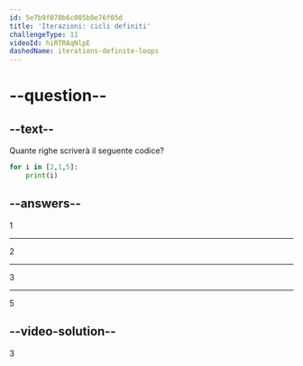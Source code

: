 ```yaml
---
id: 5e7b9f070b6c005b0e76f05d
title: 'Iterazioni: cicli definiti'
challengeType: 11
videoId: hiRTRAqNlpE
dashedName: iterations-definite-loops
---
```


# --question--

## --text--

Quante righe scriverà il seguente codice?

```python
for i in [2,1,5]:
    print(i)
```

## --answers--

1

---

2

---

3

---

5

## --video-solution--

3

